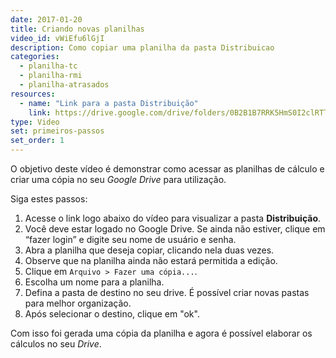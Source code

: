 ```yaml
---
date: 2017-01-20
title: Criando novas planilhas
video_id: vWiEfu6lGjI
description: Como copiar uma planilha da pasta Distribuicao
categories:
  - planilha-tc
  - planilha-rmi
  - planilha-atrasados
resources:
  - name: "Link para a pasta Distribuição"
    link: https://drive.google.com/drive/folders/0B2B1B7RRK5HmS0I2clRTTTJiMXc
type: Video
set: primeiros-passos
set_order: 1
---
```


O objetivo deste vídeo é demonstrar como acessar as planilhas de cálculo e criar uma cópia no seu *Google Drive* para utilização.

Siga estes passos: 

1. Acesse o link logo abaixo do vídeo para visualizar a pasta **Distribuição**.
1. Você deve estar logado no Google Drive. Se ainda não estiver, clique em “fazer login” e digite seu nome de usuário e senha.
1. Abra a planilha que deseja copiar, clicando nela duas vezes.
1. Observe que na planilha ainda não estará permitida a edição.
1. Clique em `Arquivo > Fazer uma cópia...`.
1. Escolha um nome para a planilha.
1. Defina a pasta de destino no seu drive. É possível criar novas pastas para melhor organização.
1. Após selecionar o destino, clique em "ok".

Com isso foi gerada uma cópia da planilha e agora é possível elaborar os cálculos no seu *Drive*.
